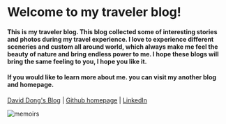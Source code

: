 # Welcome to my traveler blog!

#### This is my traveler blog. This blog collected some of interesting stories and photos during my travel experience. I love to experience different sceneries and custom all around world, which always make me feel the beauty of nature and bring endless power to me. I hope these blogs will bring the same feeling to you, I hope you like it.

#### If you would like to learn more about me. you can visit my another blog and homepage.<br>

[David Dong's Blog](https://gangdong.github.io/daviddong.github.io/) | [Github homepage](https://github.com/gangdong/) | [LinkedIn](https://www.linkedin.com/in/刚-董-25208ba0/)

![memoirs](https://bootstrapstarter.com/assets/img/themes/memoirs-jekyll.jpg)
